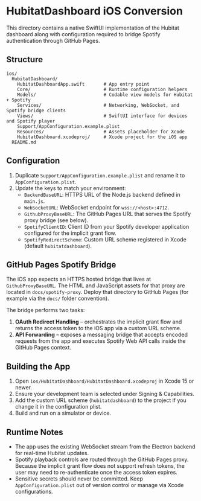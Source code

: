 # HubitatDashboard iOS Conversion

This directory contains a native SwiftUI implementation of the Hubitat dashboard along with configuration required to bridge Spotify authentication through GitHub Pages.

## Structure

```
ios/
  HubitatDashboard/
    HubitatDashboardApp.swift       # App entry point
    Core/                           # Runtime configuration helpers
    Models/                         # Codable view models for Hubitat + Spotify
    Services/                       # Networking, WebSocket, and Spotify bridge clients
    Views/                          # SwiftUI interface for devices and Spotify player
    Support/AppConfiguration.example.plist
    Resources/                      # Assets placeholder for Xcode
    HubitatDashboard.xcodeproj/     # Xcode project for the iOS app
  README.md
```

## Configuration

1. Duplicate `Support/AppConfiguration.example.plist` and rename it to `AppConfiguration.plist`.
2. Update the keys to match your environment:
   - `BackendBaseURL`: HTTPS URL of the Node.js backend defined in `main.js`.
   - `WebSocketURL`: WebSocket endpoint for `wss://<host>:4712`.
   - `GithubProxyBaseURL`: The GitHub Pages URL that serves the Spotify proxy bridge (see below).
   - `SpotifyClientID`: Client ID from your Spotify developer application configured for the implicit grant flow.
   - `SpotifyRedirectScheme`: Custom URL scheme registered in Xcode (default `hubitatdashboard`).

## GitHub Pages Spotify Bridge

The iOS app expects an HTTPS hosted bridge that lives at `GithubProxyBaseURL`. The HTML and JavaScript assets for that proxy are located in `docs/spotify-proxy`. Deploy that directory to GitHub Pages (for example via the `docs/` folder convention).

The bridge performs two tasks:

1. **OAuth Redirect Handling** – orchestrates the implicit grant flow and returns the access token to the iOS app via a custom URL scheme.
2. **API Forwarding** – exposes a messaging bridge that accepts encoded requests from the app and executes Spotify Web API calls inside the GitHub Pages context.

## Building the App

1. Open `ios/HubitatDashboard/HubitatDashboard.xcodeproj` in Xcode 15 or newer.
2. Ensure your development team is selected under Signing & Capabilities.
3. Add the custom URL scheme (`hubitatdashboard`) to the project if you change it in the configuration plist.
4. Build and run on a simulator or device.

## Runtime Notes

- The app uses the existing WebSocket stream from the Electron backend for real-time Hubitat updates.
- Spotify playback controls are routed through the GitHub Pages proxy. Because the implicit grant flow does not support refresh tokens, the user may need to re-authenticate once the access token expires.
- Sensitive secrets should never be committed. Keep `AppConfiguration.plist` out of version control or manage via Xcode configurations.
